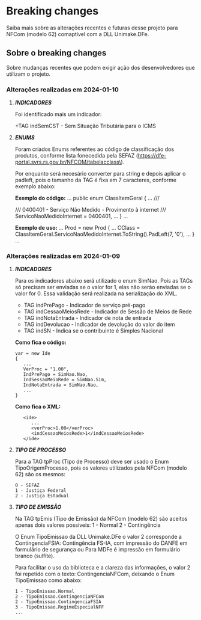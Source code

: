 # Breaking changes
Saiba mais sobre as alterações recentes e futuras desse projeto para NFCom (modelo 62) comaptível com a DLL Unimake.DFe.

## Sobre o breaking changes
Sobre mudanças recentes que podem exigir ação dos desenvolvedores que utilizam o projeto.

### Alterações realizadas em 2024-01-10

1. ***INDICADORES***
   
   Foi identificado mais um indicador:

   +TAG indSemCST - Sem Situação Tributária para o ICMS

1. ***ENUMS***

   Foram criados Enums referentes ao código de classificação dos produtos, conforme lista fonecedida pela SEFAZ \(https://dfe-portal.svrs.rs.gov.br/NFCOM/tabelacclass\).

   Por enquanto será necesário converter para string e depois aplicar o padleft, pois o tamanho da TAG é fixa em 7 caracteres, conforme exemplo abaixo:

   **Exemplo do código:**
   ...
   public enum ClassItemGeral
   {
      ...
      /// <summary>
      /// 0400401	- Serviço Não Medido - Provimento à internet
      /// </summary>
      ServicoNaoMedidoInternet = 0400401,
      ...
   }
   ...

   **Exemplo de uso:**
   ...
   Prod = new Prod
   {
      ...
      CClass = ClassItemGeral.ServicoNaoMedidoInternet.ToString().PadLeft(7, '0'),
      ...
   }
   ...


### Alterações realizadas em 2024-01-09

1. ***INDICADORES***

   Para os indicadores abaixo será utilizado o enum SimNao. Pois as TAGs só precisam ser enviadas se o valor for 1, elas não seráo enviadas se o valor for 0.
   Essa validação será realizada na serialização do XML.

   + TAG indPrePago - Indicador de serviço pré-pago
   + TAG indCessaoMeiosRede - Indicador de Sessão de Meios de Rede
   + TAG indNotaEntrada - Indicador de nota de entrada
   + TAG indDevolucao - Indicador de devolução do valor do item
   + TAG indSN - Indica se o contribuinte é Simples Nacional

   **Como fica o código:**

   ```
   var = new Ide
   {
      ...
      VerProc = "1.00",
      IndPrePago = SimNao.Nao,
      IndSessaoMeioRede = SimNao.Sim,
      IndNotaEntrada = SimNao.Nao,
      ...
   }
   ```

   **Como fica o XML:**

   ```
      <ide>
         ...
         <verProc>1.00</verProc>
         <indCessaoMeiosRede>1</indCessaoMeiosRede>
      </ide>
   ```


1. ***TIPO DE PROCESSO***

   Para a TAG tpProc (Tipo de Processo) deve ser usado o Enum TipoOrigemProcesso, pois os valores utilizados pela NFCom (modelo 62) são os mesmos:

   ```
   0 - SEFAZ
   1 - Justiça Federal
   2 - Justiça Estadual
   ```


1. ***TIPO DE EMISSÃO***

   Na TAG tpEmis (Tipo de Emissão) da NFCom (modelo 62) são aceitos apenas dois valores possíveis:
   1 - Normal
   2 - Contingência

   O Enum TipoEmissao da DLL Unimake.DFe o valor 2 corresponde a ContingenciaFSIA: Contingência FS-IA, com impressão do DANFE em formulário de segurança ou Para MDFe é impressão em formulário branco (sulfite).

   Para facilitar o uso da biblioteca e a clareza das informações, o valor 2 foi repetido com o texto: ContingenciaNFCom, deixando o Enum TipoEmissao como abaixo:

   ```
   1 - TipoEmissao.Normal
   2 - TipoEmissao.ContingenciaNFCom
   2 - TipoEmissao.ContingenciaFSIA
   3 - TipoEmissao.RegimeEspecialNFF
   ...   
   ```
